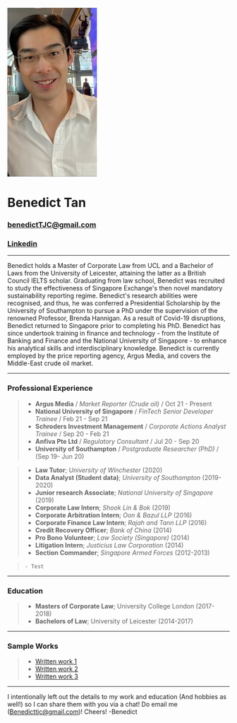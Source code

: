 ![Profile_pic](https://raw.githubusercontent.com/benedicttjc/Resume/gh-pages/Images/206819084_1092948124447480_74458620125560930_n.jpg) 

# Benedict Tan
### benedictTJC@gmail.com
### [Linkedin](https://www.linkedin.com/in/benedicttjc/)
* * *
Benedict holds a Master of Corporate Law from UCL and a Bachelor of Laws from the University of Leicester, attaining the latter as a British Council IELTS scholar. Graduating from law school, Benedict was recruited to study the effectiveness of Singapore Exchange's then novel mandatory sustainability reporting regime. Benedict's research abilities were recognised, and thus, he was conferred a Presidential Scholarship by the University of Southampton to pursue a PhD under the supervision of the renowned Professor, Brenda Hannigan. As a result of Covid-19 disruptions, Benedict returned to Singapore prior to completing his PhD. Benedict has since undertook training in finance and technology - from the Institute of Banking and Finance and the National University of Singapore - to enhance his analytical skills and interdisciplinary knowledge. Benedict is currently employed by the price reporting agency, Argus Media, and covers the Middle-East crude oil market. 

* * *

### Professional Experience

> - __Argus Media__ / _Market Reporter (Crude oil)_ / Oct 21 - Present
> - __National University of Singapore__ / _FinTech Senior Developer Trainee_ / Feb 21 - Sep 21
> - __Schroders Investment Management__ / _Corporate Actions Analyst Trainee_ / Sep 20 - Feb 21
> - __Anfiva Pte Ltd__ / _Regulatory Consultant_ / Jul 20 - Sep 20
> - __University of Southampton__  / _Postgraduate Researcher (PhD)_ / (Sep 19- Jun 20)


> * **Law Tutor**; _University of Winchester_ (2020)
> * **Data Analyst (Student data)**; _University of Southampton_ (2019-2020)
> * **Junior research Associate**; _National University of Singapore_ (2019)
> * **Corporate Law Intern**; _Shook Lin & Bok_ (2019)
> * **Corporate Arbitration Intern**; _Oon & Bazul LLP_ (2016)
> * **Corporate Finance Law Intern**; _Rajah and Tann LLP_ (2016)
> * **Credit Recovery Officer**; _Bank of China_ (2014)
> * **Pro Bono Volunteer**; _Law Society (Singapore)_ (2014)
> * **Litigation Intern**; _Justicius Law Corporation_ (2014)
> * **Section Commander**; _Singapore Armed Forces_ (2012-2013)

>     - Test

* * *
### Education
> * **Masters of Corporate Law**; University College London (2017-2018)
> * **Bachelors of Law**; University of Leicester (2014-2017)

* * *
### Sample Works
> * [Written work 1](https://github.com/benedicttjc/Resume/raw/70b0dbf934e56fe0315f752b3a94e1f44965de86/Works/Brexit%E2%80%99s%20Influence%20on%20UK%E2%80%99s%20Corporate%20Takeover%20Defences%20(LLM%20Thesis%2C%20Unpublished).pdf)
> * [Written work 2](https://github.com/benedicttjc/Resume/raw/gh-pages/Works/Access%20to%20Justice%20in%20Theory%20and%20Practice%20-%20Short%20Essay%20(LLM%20Exam%2C%20Unpublished).pdf)
> * [Written work 3](https://github.com/benedicttjc/Resume/raw/gh-pages/Works/Trust%20-%20Short%20Essays%20(LLM%20Exam%2C%20Unpublished).pdf)

* * *
I intentionally left out the details to my work and education (And hobbies as well!) so I can share them with you via a chat! Do email me (Benedicttjc@gmail.com)! Cheers!
-Benedict
